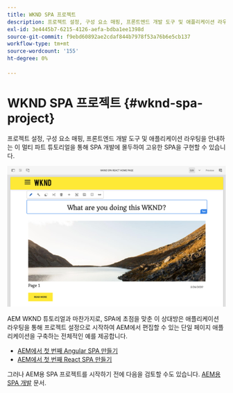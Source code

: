 ```yaml
---
title: WKND SPA 프로젝트
description: 프로젝트 설정, 구성 요소 매핑, 프론트엔드 개발 도구 및 애플리케이션 라우팅을 안내하는 이 멀티 파트 튜토리얼을 통해 SPA 개발에 몰두하여 React와 Angular을 모두 사용하여 나만의 SPA을 구현하십시오.
exl-id: 3e4445b7-6215-4126-aefa-bdba1ee1398d
source-git-commit: f9ebd60892ae2cdaf844b7978f53a76b6e5cb137
workflow-type: tm+mt
source-wordcount: '155'
ht-degree: 0%

---
```


# WKND SPA 프로젝트 {#wknd-spa-project}

프로젝트 설정, 구성 요소 매핑, 프론트엔드 개발 도구 및 애플리케이션 라우팅을 안내하는 이 멀티 파트 튜토리얼을 통해 SPA 개발에 몰두하여 고유한 SPA을 구현할 수 있습니다.

![WKND SPA 프로젝트](assets/wknd-spa-project.png)

AEM WKND 튜토리얼과 마찬가지로, SPA에 초점을 맞춘 이 상대방은 애플리케이션 라우팅을 통해 프로젝트 설정으로 시작하여 AEM에서 편집할 수 있는 단일 페이지 애플리케이션을 구축하는 전체적인 예를 제공합니다.

* [AEM에서 첫 번째 Angular SPA 만들기](https://experienceleague.adobe.com/docs/experience-manager-learn/getting-started-with-aem-headless/spa-editor/angular/overview.html?lang=en)
* [AEM에서 첫 번째 React SPA 만들기](https://experienceleague.adobe.com/docs/experience-manager-learn/getting-started-with-aem-headless/spa-editor/react/overview.html?lang=en)

그러나 AEM용 SPA 프로젝트를 시작하기 전에 다음을 검토할 수도 있습니다. [AEM용 SPA 개발](developing.md) 문서.

